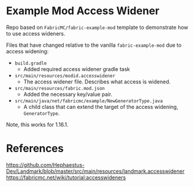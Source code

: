 # Example Mod Access Widener

Repo based on `FabricMC/fabric-example-mod` template to demonstrate how to use access wideners.

Files that have changed relative to the vanilla `fabric-example-mod` due to access widening:
- `build.gradle`
  - Added required access widener gradle task
- `src/main/resources/modid.accesswidener`
  - The access widener file. Describes what access is widened.
- `src/main/resources/fabric.mod.json`
  - Added the necessary key/value pair.
- `src/main/java/net/fabricmc/example/NewGeneratorType.java`
  - A child class that can extend the target of the access widening, `GeneratorType`.
  
Note, this works for 1.16.1.

# References
https://github.com/Hephaestus-Dev/Landmark/blob/master/src/main/resources/landmark.accesswidener
https://fabricmc.net/wiki/tutorial:accesswideners

